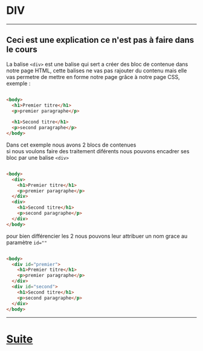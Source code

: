 # DIV

---
Ceci est une explication ce n'est pas à faire dans le cours
---

La balise ```` <div> ```` est une balise qui sert a créer des bloc de contenue dans notre page HTML, cette balises ne vas pas rajouter du contenu mais elle vas permetre de mettre en forme notre page grâce à notre page CSS,
exemple :  

````html 

<body>
  <h1>Premier titre</h1>
  <p>premier paragraphe</p>
  
  <h1>Second titre</h1>
  <p>second paragraphe</p>
</body>

````
  
Dans cet exemple nous avons 2 blocs de contenues  
si nous voulons faire des traitement diférents nous pouvons encadrer ses bloc par une balise ```` <div> ````


````html 

<body>
  <div>
    <h1>Premier titre</h1>
    <p>premier paragraphe</p>
  </div>
  <div>
    <h1>Second titre</h1>
    <p>second paragraphe</p>
  </div>
</body>

````
 pour bien différencier les 2 nous pouvons leur attribuer un nom grace au paramètre ```` id="" ````

````html 

<body>
  <div id="premier">
    <h1>Premier titre</h1>
    <p>premier paragraphe</p>
  </div>
  <div id="second">
    <h1>Second titre</h1>
    <p>second paragraphe</p>
  </div>
</body>

````

---
# [Suite](./EXERCICES2.md)



